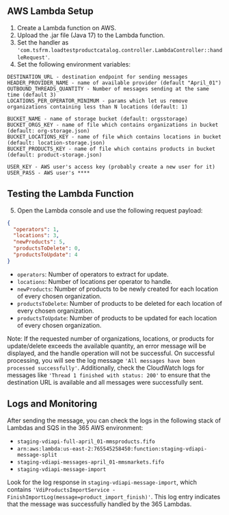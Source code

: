## AWS Lambda Setup

1. Create a Lambda function on AWS.
2. Upload the .jar file (Java 17) to the Lambda function.
3. Set the handler as `'com.tsfrm.loadtestproductcatalog.controller.LambdaController::handleRequest'`.
4. Set the following environment variables:

```
DESTINATION_URL - destination endpoint for sending messages
HEADER_PROVIDER_NAME - name of available provider (default "April_01")
OUTBOUND_THREADS_QUANTITY - Number of messages sending at the same time (default 3)
LOCATIONS_PER_OPERATOR_MINIMUM - params which let us remove organizations containing less than N locations (default: 1)

BUCKET_NAME - name of storage bucket (default: orgsstorage)
BUCKET_ORGS_KEY - name of file which contains organizations in bucket (default: org-storage.json)
BUCKET_LOCATIONS_KEY - name of file which contains locations in bucket (default: location-storage.json)
BUCKET_PRODUCTS_KEY - name of file which contains products in bucket (default: product-storage.json)

USER_KEY - AWS user's access key (probably create a new user for it)
USER_PASS - AWS user's ****
```

## Testing the Lambda Function

5. Open the Lambda console and use the following request payload:

```json
{
  "operators": 1,
  "locations": 3,
  "newProducts": 5,
  "productsToDelete": 0,
  "productsToUpdate": 4
}
```

- `operators`: Number of operators to extract for update.
- `locations`: Number of locations per operator to handle.
- `newProducts`: Number of products to be newly created for each location of every chosen organization.
- `productsToDelete`: Number of products to be deleted for each location of every chosen organization.
- `productsToUpdate`: Number of products to be updated for each location of every chosen organization.

Note: If the requested number of organizations, locations, or products for update/delete exceeds the available quantity, an error message will be displayed, and the handle operation will not be successful. On successful processing, you will see the log message `'All messages have been processed successfully'`. Additionally, check the CloudWatch logs for messages like `'Thread 1 finished with status: 200'` to ensure that the destination URL is available and all messages were successfully sent.

## Logs and Monitoring

After sending the message, you can check the logs in the following stack of Lambdas and SQS in the 365 AWS environment:

- `staging-vdiapi-full-april_01-mmsproducts.fifo`
- `arn:aws:lambda:us-east-2:765545258450:function:staging-vdiapi-message-split`
- `staging-vdiapi-messages-april_01-mmsmarkets.fifo`
- `staging-vdiapi-message-import`

Look for the log response in `staging-vdiapi-message-import`, which contains `'VdiProductsImportService - FinishImportLog(message=product_import_finish)'`. This log entry indicates that the message was successfully handled by the 365 Lambdas.